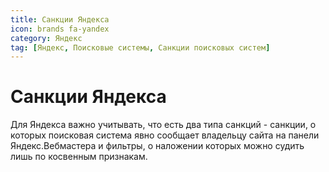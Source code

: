 ```yaml
---
title: Санкции Яндекса
icon: brands fa-yandex
category: Яндекс
tag: [Яндекс, Поисковые системы, Санкции поисковых систем]
---
```


# Санкции Яндекса

Для Яндекса важно учитывать, что есть два типа санкций - санкции, о которых поисковая система явно сообщает владельцу сайта на панели Яндекс.Вебмастера и фильтры, о наложении которых можно судить лишь по косвенным признакам.
